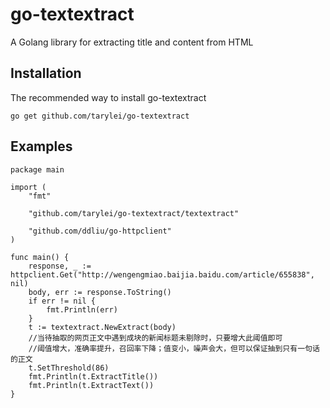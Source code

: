 # go-textextract
A Golang library for extracting title and content from HTML
## Installation
The recommended way to install go-textextract

	go get github.com/tarylei/go-textextract
	
## Examples

	package main

	import (
		"fmt"

		"github.com/tarylei/go-textextract/textextract"

		"github.com/ddliu/go-httpclient"
	)

	func main() {
		response, _ := httpclient.Get("http://wengengmiao.baijia.baidu.com/article/655838", nil)
		body, err := response.ToString()
		if err != nil {
			fmt.Println(err)
		}
		t := textextract.NewExtract(body)
		//当待抽取的网页正文中遇到成块的新闻标题未剔除时，只要增大此阈值即可
		//阈值增大，准确率提升，召回率下降；值变小，噪声会大，但可以保证抽到只有一句话的正文
		t.SetThreshold(86)
		fmt.Println(t.ExtractTitle())
		fmt.Println(t.ExtractText())
	}

